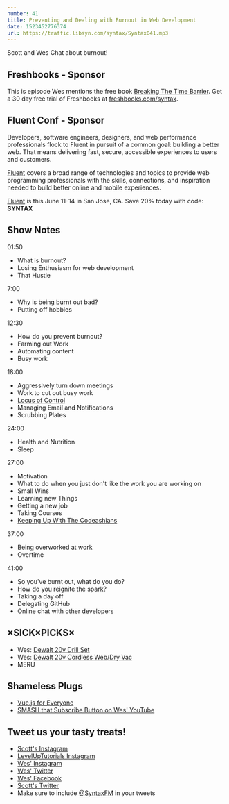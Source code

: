 ```yaml
---
number: 41
title: Preventing and Dealing with Burnout in Web Development
date: 1523452776374
url: https://traffic.libsyn.com/syntax/Syntax041.mp3
---
```


Scott and Wes Chat about burnout!


## Freshbooks - Sponsor

This is episode Wes mentions the free book [Breaking The Time Barrier](https://www.freshbooks.com/ebooks/breaking-the-time-barrier). Get a 30 day free trial of Freshbooks at [freshbooks.com/syntax](https://freshbooks.com/syntax).

## Fluent Conf - Sponsor

Developers, software engineers, designers, and web performance professionals flock to Fluent in pursuit of a common goal: building a better web. That means delivering fast, secure, accessible experiences to users and customers.

[Fluent](https://conferences.oreilly.com/fluent/fl-ca) covers a broad range of technologies and topics to provide web programming professionals with the skills, connections, and inspiration needed to build better online and mobile experiences.

[Fluent](https://conferences.oreilly.com/fluent/fl-ca) is this June 11-14 in San Jose, CA. Save 20% today with code: **SYNTAX**


## Show Notes

01:50

* What is burnout?
* Losing Enthusiasm for web development
* That Hustle

7:00

* Why is being burnt out bad?
* Putting off hobbies

12:30

* How do you prevent burnout?
* Farming out Work
* Automating content
* Busy work

18:00

* Aggressively turn down meetings
* Work to cut out busy work
* [Locus of Control](https://en.wikipedia.org/wiki/Locus_of_control)
* Managing Email and Notifications
* Scrubbing Plates


24:00

* Health and Nutrition
* Sleep

27:00

* Motivation
* What to do when you just don't like the work you are working on
* Small Wins
* Learning new Things
* Getting a new job
* Taking Courses
* [Keeping Up With The Codeashians](https://syntax.fm/show/035/keeping-up-with-the-codeashians-dealing-with-our-fast-paced-industry)

37:00

* Being overworked at work
* Overtime


41:00

* So you've burnt out, what do you do?
* How do you reignite the spark?
* Taking a day off
* Delegating GitHub
* Online chat with other developers

## ×SICK×PICKS×

* Wes: [Dewalt 20v Drill Set](https://amzn.to/2GPYlLL)
* Wes: [Dewalt 20v Cordless Web/Dry Vac](https://amzn.to/2qoZE9f)
* MERU

## Shameless Plugs

* [Vue.js for Everyone](https://LevelUpTutorials.com/store)
* [SMASH that Subscribe Button on Wes' YouTube](https://www.youtube.com/wesbos)

## Tweet us your tasty treats!

* [Scott's Instagram](https://www.instagram.com/stolinski/)
* [LevelUpTutorials Instagram](https://www.instagram.com/LevelUpTutorials/)
* [Wes' Instagram](https://www.instagram.com/wesbos/)
* [Wes' Twitter](https://twitter.com/wesbos)
* [Wes' Facebook](https://www.facebook.com/wesbos.developer)
* [Scott's Twitter](https://twitter.com/stolinski)
* Make sure to include [@SyntaxFM](https://twitter.com/SyntaxFM) in your tweets
